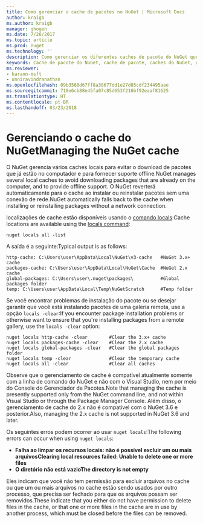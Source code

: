 ```yaml
---
title: Como gerenciar o cache de pacotes no NuGet | Microsoft Docs
author: kraigb
ms.author: kraigb
manager: ghogen
ms.date: 7/26/2017
ms.topic: article
ms.prod: nuget
ms.technology: ''
description: Como gerenciar os diferentes caches de pacote do NuGet que existem em um computador, os quais são usados durante a instalação ou restauração de pacotes.
keywords: Cache de pacote do NuGet, cache de pacote, caches do NuGet, gerenciar caches, cache local do NuGet, cache global do NuGet, comando locals do NuGet, limpar um cache
ms.reviewer:
- karann-msft
- unniravindranathan
ms.openlocfilehash: 09b3560d67ff8a38677dd1e27d85cdf234495aae
ms.sourcegitcommit: 718e6cb88e45fa07c85d653f216bf92eaaf81625
ms.translationtype: HT
ms.contentlocale: pt-BR
ms.lasthandoff: 03/23/2018
---
```

# <a name="managing-the-nuget-cache"></a><span data-ttu-id="9c29a-104">Gerenciando o cache do NuGet</span><span class="sxs-lookup"><span data-stu-id="9c29a-104">Managing the NuGet cache</span></span>

<span data-ttu-id="9c29a-105">O NuGet gerencia vários caches locais para evitar o download de pacotes que já estão no computador e para fornecer suporte offline.</span><span class="sxs-lookup"><span data-stu-id="9c29a-105">NuGet manages several local caches to avoid downloading packages that are already on the computer, and to provide offline support.</span></span> <span data-ttu-id="9c29a-106">O NuGet reverterá automaticamente para o cache ao instalar ou reinstalar pacotes sem uma conexão de rede.</span><span class="sxs-lookup"><span data-stu-id="9c29a-106">NuGet automatically falls back to the cache when installing or reinstalling packages without a network connection.</span></span>

<span data-ttu-id="9c29a-107">localizações de cache estão disponíveis usando o [comando locals](../tools/cli-ref-locals.md):</span><span class="sxs-lookup"><span data-stu-id="9c29a-107">Cache locations are available using the [locals command](../tools/cli-ref-locals.md):</span></span>

```cli
nuget locals all -list
```

<span data-ttu-id="9c29a-108">A saída é a seguinte:</span><span class="sxs-lookup"><span data-stu-id="9c29a-108">Typical output is as follows:</span></span>

```output
http-cache: C:\Users\user\AppData\Local\NuGet\v3-cache   #NuGet 3.x+ cache
packages-cache: C:\Users\user\AppData\Local\NuGet\Cache  #NuGet 2.x cache
global-packages: C:\Users\user\.nuget\packages\          #Global packages folder
temp: C:\Users\user\AppData\Local\Temp\NuGetScratch      #Temp folder
```

<span data-ttu-id="9c29a-109">Se você encontrar problemas de instalação do pacote ou se desejar garantir que você está instalando pacotes de uma galeria remota, use a opção `locals -clear`:</span><span class="sxs-lookup"><span data-stu-id="9c29a-109">If you encounter package installation problems or otherwise want to ensure that you're installing packages from a remote gallery, use the `locals -clear` option:</span></span>

```cli
nuget locals http-cache -clear        #Clear the 3.x+ cache
nuget locals packages-cache -clear    #Clear the 2.x cache
nuget locals global-packages -clear   #Clear the global packages folder
nuget locals temp -clear              #Clear the temporary cache
nuget locals all -clear               #Clear all caches
```

<span data-ttu-id="9c29a-110">Observe que o gerenciamento de cache é compatível atualmente somente com a linha de comando do NuGet e não com o Visual Studio, nem por meio do Console do Gerenciador de Pacotes.</span><span class="sxs-lookup"><span data-stu-id="9c29a-110">Note that managing the cache is presently supported only from the NuGet command line, and not within Visual Studio or through the Package Manager Console.</span></span> <span data-ttu-id="9c29a-111">Além disso, o gerenciamento de cache do 2.x não é compatível com o NuGet 3.6 e posterior.</span><span class="sxs-lookup"><span data-stu-id="9c29a-111">Also, managing the 2.x cache is not supported in NuGet 3.6 and later.</span></span>

<span data-ttu-id="9c29a-112">Os seguintes erros podem ocorrer ao usar `nuget locals`:</span><span class="sxs-lookup"><span data-stu-id="9c29a-112">The following errors can occur when using `nuget locals`:</span></span>

- <span data-ttu-id="9c29a-113">**Falha ao limpar os recursos locais: não é possível excluir um ou mais arquivos**</span><span class="sxs-lookup"><span data-stu-id="9c29a-113">**Clearing local resources failed: Unable to delete one or more files**</span></span>
- <span data-ttu-id="9c29a-114">**O diretório não está vazio**</span><span class="sxs-lookup"><span data-stu-id="9c29a-114">**The directory is not empty**</span></span>

<span data-ttu-id="9c29a-115">Eles indicam que você não tem permissão para excluir arquivos no cache ou que um ou mais arquivos no cache estão sendo usados por outro processo, que precisa ser fechado para que os arquivos possam ser removidos.</span><span class="sxs-lookup"><span data-stu-id="9c29a-115">These indicate that you either do not have permission to delete files in the cache, or that one or more files in the cache are in use by another process, which must be closed before the files can be removed.</span></span>

